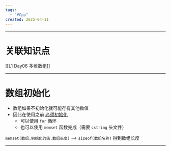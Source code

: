 ```yaml
---
tags:
  - "#Cpp"
created: 2025-04-11
---
```


---
# 关联知识点

[[L1 Day06 多维数组]]

---
# 数组初始化

- 数组如果不初始化就可能存有其他数值
- 因此在使用之前 <u>必须初始化</u> 
	- 可以使用 `for` 循环
	- 也可以使用 `memset` 函数完成（需要 `cstring` 头文件）

`memset(数组,初始化的值,数组长度)` ——> `sizeof(数组名称)` 得到数组长度



---

